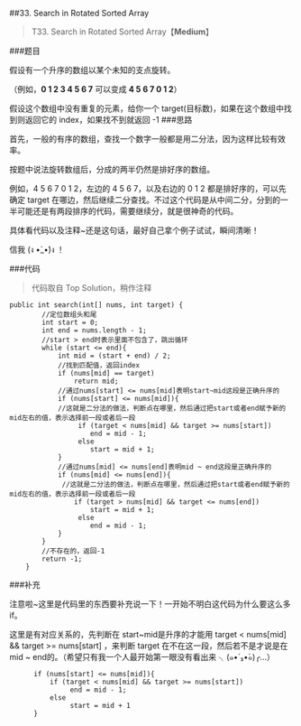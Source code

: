 ##33. Search in Rotated Sorted Array
> T33. Search in Rotated Sorted Array【**Medium**】

###题目

假设有一个升序的数组以某个未知的支点旋转。

（例如，**0 1 2 3 4 5 6 7** 可以变成 **4 5 6 7 0 1 2**）

假设这个数组中没有重复的元素，给你一个 target(目标数)，如果在这个数组中找到则返回它的 index，如果找不到就返回 -1
###思路

首先，一般的有序的数组，查找一个数字一般都是用二分法，因为这样比较有效率。

按题中说法旋转数组后，分成的两半仍然是排好序的数组。

例如，4 5 6 7 0 1 2，左边的 4 5 6 7，以及右边的 0 1 2 都是排好序的，可以先确定 target 在哪边，然后继续二分查找。不过这个代码是从中间二分，分到的一半可能还是有两段排序的代码，需要继续分，就是很神奇的代码。

具体看代码以及注释~还是这句话，最好自己拿个例子试试，瞬间清晰！

信我  (ง •̀_•́)ง ！

###代码

>代码取自 Top Solution，稍作注释

```
public int search(int[] nums, int target) {
        //定位数组头和尾
        int start = 0;
        int end = nums.length - 1;
        //start > end时表示里面不包含了，跳出循环
        while (start <= end){
            int mid = (start + end) / 2;
            //找到匹配值，返回index
            if (nums[mid] == target)
                return mid;
            //通过nums[start] <= nums[mid]表明start~mid这段是正确升序的
            if (nums[start] <= nums[mid]){
            //这就是二分法的做法，判断点在哪里，然后通过把start或者end赋予新的mid左右的值，表示选择前一段或者后一段
                 if (target < nums[mid] && target >= nums[start]) 
                    end = mid - 1;
                 else
                    start = mid + 1;
            } 
            //通过nums[mid] <= nums[end]表明mid ~ end这段是正确升序的
            if (nums[mid] <= nums[end]){
             //这就是二分法的做法，判断点在哪里，然后通过把start或者end赋予新的mid左右的值，表示选择前一段或者后一段
                if (target > nums[mid] && target <= nums[end])
                    start = mid + 1;
                 else
                    end = mid - 1;
            }
        }
        //不存在的，返回-1
        return -1;
    }
```
###补充

注意啦~这里是代码里的东西要补充说一下！一开始不明白这代码为什么要这么多if。

这里是有对应关系的，先判断在 start~mid是升序的才能用 target < nums[mid] && target >= nums[start] ，来判断 target 在不在这一段，然后若不是才说是在 mid ~ end的。（希望只有我一个人最开始第一眼没有看出来 ╮(๑•́ ₃•̀๑)╭...）

```
      if (nums[start] <= nums[mid]){
          if (target < nums[mid] && target >= nums[start]) 
               end = mid - 1;
          else
               start = mid + 1
      }
```